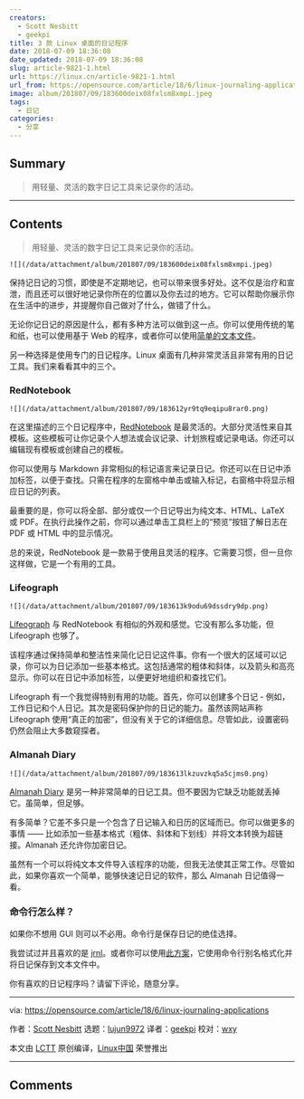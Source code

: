 ```yaml
---
creators:
  - Scott Nesbitt
  - geekpi
title: 3 款 Linux 桌面的日记程序
date: 2018-07-09 18:36:08
date_updated: 2018-07-09 18:36:08
slug: article-9821-1.html
url: https://linux.cn/article-9821-1.html
url_from: https://opensource.com/article/18/6/linux-journaling-applications
image: album/201807/09/183600deix08fxlsm8xmpi.jpeg
tags:
  - 日记
categories:
  - 分享
---
```


## Summary

> 用轻量、灵活的数字日记工具来记录你的活动。

***

<!-- more -->

## Contents

> 
> 用轻量、灵活的数字日记工具来记录你的活动。
> 
> 
> 

`![](/data/attachment/album/201807/09/183600deix08fxlsm8xmpi.jpeg)`

保持记日记的习惯，即使是不定期地记，也可以带来很多好处。这不仅是治疗和宣泄，而且还可以很好地记录你所在的位置以及你去过的地方。它可以帮助你展示你在生活中的进步，并提醒你自己做对了什么，做错了什么。

无论你记日记的原因是什么，都有多种方法可以做到这一点。你可以使用传统的笔和纸，也可以使用基于 Web 的程序，或者你可以使用[简单的文本文件](https://plaintextproject.online/2017/07/19/journal.html)。

另一种选择是使用专门的日记程序。Linux 桌面有几种非常灵活且非常有用的日记工具。我们来看看其中的三个。

### RedNotebook

`![](/data/attachment/album/201807/09/183612yr9tq9eqipu8rar0.png)`

在这里描述的三个日记程序中，[RedNotebook](http://rednotebook.sourceforge.net) 是最灵活的。大部分灵活性来自其模板。这些模板可让你记录个人想法或会议记录、计划旅程或记录电话。你还可以编辑现有模板或创建自己的模板。

你可以使用与 Markdown 非常相似的标记语言来记录日记。你还可以在日记中添加标签，以便于查找。只需在程序的左窗格中单击或输入标记，右窗格中将显示相应日记的列表。

最重要的是，你可以将全部、部分或仅一个日记导出为纯文本、HTML、LaTeX 或 PDF。在执行此操作之前，你可以通过单击工具栏上的“预览”按钮了解日志在 PDF 或 HTML 中的显示情况。

总的来说，RedNotebook 是一款易于使用且灵活的程序。它需要习惯，但一旦你这样做，它是一个有用的工具。

### Lifeograph

`![](/data/attachment/album/201807/09/183613k9odu69dssdry9dp.png)`

[Lifeograph](http://lifeograph.sourceforge.net/wiki/Main_Page) 与 RedNotebook 有相似的外观和感觉。它没有那么多功能，但 Lifeograph 也够了。

该程序通过保持简单和整洁性来简化记日记这件事。你有一个很大的区域可以记录，你可以为日记添加一些基本格式。这包括通常的粗体和斜体，以及箭头和高亮显示。你可以在日记中添加标签，以便更好地组织和查找它们。

Lifeograph 有一个我觉得特别有用的功能。首先，你可以创建多个日记 - 例如，工作日记和个人日记。其次是密码保护你的日记的能力。虽然该网站声称 Lifeograph 使用“真正的加密”，但没有关于它的详细信息。尽管如此，设置密码仍然会阻止大多数窥探者。

### Almanah Diary

`![](/data/attachment/album/201807/09/183613lkzuvzkq5a5cjms0.png)`

[Almanah Diary](https://wiki.gnome.org/Apps/Almanah_Diary) 是另一种非常简单的日记工具。但不要因为它缺乏功能就丢掉它。虽简单，但足够。

有多简单？它差不多只是一个包含了日记输入和日历的区域而已。你可以做更多的事情 —— 比如添加一些基本格式（粗体、斜体和下划线）并将文本转换为超链接。Almanah 还允许你加密日记。

虽然有一个可以将纯文本文件导入该程序的功能，但我无法使其正常工作。尽管如此，如果你喜欢一个简单，能够快速记日记的软件，那么 Almanah 日记值得一看。

### 命令行怎么样？

如果你不想用 GUI 则可以不必用。命令行是保存日记的绝佳选择。

我尝试过并且喜欢的是 [jrnl](http://maebert.github.com/jrnl/)。或者你可以使用[此方案](http://tamilinux.wordpress.com/2007/07/27/writing-short-notes-and-diaries-from-the-cli/)，它使用命令行别名格式化并将日记保存到文本文件中。

你有喜欢的日记程序吗？请留下评论，随意分享。

---

via: <https://opensource.com/article/18/6/linux-journaling-applications>

作者：[Scott Nesbitt](https://opensource.com/users/scottnesbitt) 选题：[lujun9972](https://github.com/lujun9972) 译者：[geekpi](https://github.com/geekpi) 校对：[wxy](https://github.com/wxy)

本文由 [LCTT](https://github.com/LCTT/TranslateProject) 原创编译，[Linux中国](https://linux.cn/) 荣誉推出

***

## Comments
